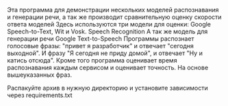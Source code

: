 Эта программа для демонстрации нескольких моделей распознавания и генерации речи, а так же производит сравнительную оценку скорости ответа моделей
Здесь используются три модели для оценки: Google Speech-to-Text, Wit и Vosk. Speech Recognition
А так же модель для генерации речи Google Text-to-Speech
Программы распознает голосовые фразы: "привет я разработчик" и отвечает "сегодня выходной". И фразу "Я сегодня не приду домой", и отвечает "Ну и катись отсюда". Кроме того программа оценивает время распознавания каждым сервисом и оценивает точность. На основе вышеуказанных фраз.

Распакуйте архив в нужную директорию и установите зависимости через requirements.txt
